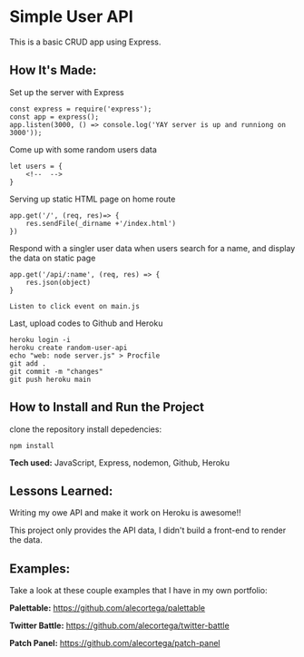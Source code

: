 # Simple User API

This is a basic CRUD app using Express.

## How It's Made:

Set up the server with Express

```
const express = require('express');
const app = express();
app.listen(3000, () => console.log('YAY server is up and runniong on 3000'));
```

Come up with some random users data

```
let users = {
    <!--  -->
}
```

Serving up static HTML page on home route

```
app.get('/', (req, res)=> {
    res.sendFile(_dirname +'/index.html')
})
```

Respond with a singler user data when users search for a name, and display the data on static page

```
app.get('/api/:name', (req, res) => {
    res.json(object)
}
```

    Listen to click event on main.js

Last, upload codes to Github and Heroku

```
heroku login -i
heroku create random-user-api
echo "web: node server.js" > Procfile
git add .
git commit -m "changes"
git push heroku main
```

## How to Install and Run the Project

clone the repository
install depedencies:

`npm install`

**Tech used:** JavaScript, Express, nodemon, Github, Heroku

## Lessons Learned:

Writing my owe API and make it work on Heroku is awesome!!

This project only provides the API data, I didn't build a front-end to render the data.

## Examples:

Take a look at these couple examples that I have in my own portfolio:

**Palettable:** https://github.com/alecortega/palettable

**Twitter Battle:** https://github.com/alecortega/twitter-battle

**Patch Panel:** https://github.com/alecortega/patch-panel
